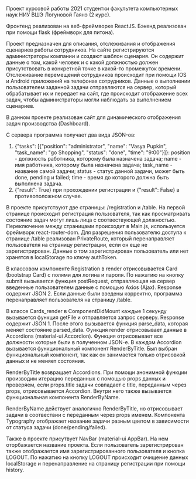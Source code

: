 Проект курсовой работы 2021 студентки факультета компьютерных наук НИУ ВШЭ Логуновой Гаянэ (2 курс).

Фронтенд реализован на веб-фреймворке ReactJS.
Бэкенд реализован при помощи flask (фреймворк для питона).

Проект предназначен для описания, отслеживания и отображения сценариев работы сотрудников. На сайте регистрируются администраторы компании и создают шаблон
сценария. Он содержит данные о том, какой человек и с какой должностью должен присутствовать в конкретной точке в какой-то промежуток времени. Отслеживание 
перемещений сотрудников происходит при помощи IOS и Android приложений на телефонах сотрудников. Данные о выполнении пользователем заданной задачи отправляются
на сервер, который обрабатывает их и передает на сайт, где происходит отображение всех задач, чтобы администраторы могли наблюдать за выполнением сценариев.

В данном проекте реализован сайт для динамического отображения задач производства (Dashboard). 

С сервера программа получает два вида JSON-ов: 
1) {"tasks": [{"position": "administrator", "name": "Vasya Pupkin", "task_name": "go Shopping", "status": "done", "time": "9:00"}]}:
  position - должность работника, которому была назначена задача;
  name - имя работника, которому была назначена задача;
  task_name - название самой задачи;
  status - статус данной задачи, может быть done, pending и failed; 
  time - время до которого должна быть выполнена задача.
2) {"result": True} при прохождении регистрации и {"result": False} в противоположном случае. 

В проекте присутствуют две страницы: /registration и /table.
На первой странице происходит регистрация пользователя, так как просматривать состояние задач могут лишь лица с соотвествующей должностью.
Переключение между страницами происходит в Main.js, используется фреймворк react-router-dom. Для разрешения пользователю доступа к странице /table реализован 
PrivateRoute, который перенаправляет пользователя на страницу регистрации, если он еще не зарегистрирован. Данные о том зарегистрирован пользователь или нет хранятся в localStorage по ключу authToken.

В классовом компоненте Registration в render отрисовывается Card (bootstrap Card) с полями для логина и пароля. По нажатию на кнопку submit вызывается функция 
postRequest, отправляющая на сервер введенные пользователем данные с помощью Axios (Ajax). Response содержит JSON 2. Если данные были введены корректно, программа перенаправляет пользователя на страницу /table. 

В классе Cards_render в ComponentDidMount каждые 1 секунду вызывается функция getFile и отправляется запрос серверу. Response содержит JSON 1.
После этого вызывается функция parse_data, которая меняет состояние parsed_data. 
Функция render отрисовывает данные в Accordions (material-ui Accordion). Функция отрисовывает все должности которые были в полученном JSON-е. В каждом 
Accordion вызывается функциональный компонент RenderByTitle. Был выбран функциональный компонент, так как он занимается только отрисовкой данных и не меняет 
состояния. 

RenderByTitle возвращает Accordions. При помощи анонимной функции производим итерацию переданных с помощью props данных и проверяем, если props.title задачи совпадает с title, переданным через props, отрисовывается Accordion. Внутри него также вызывается функциональная компонента RenderByName.

RenderByName действует аналогично RenderByTitle, но отрисовывает задачи в соотвествии с переданным через props именем. Компонента Typography отображает название 
задачи разным цветом в зависимости от статуса задачи (done/pending/failed). 

Также в проекте присутвует NavBar (material-ui AppBar). На нем оторбажается название проекта. Если пользователь зарегистрирован также отображается имя 
зарегистрированного пользователя и кнопка LOGOUT. По нажатию на кнопку LOGOUT происходит очищение данных localStorage и перенаправление на страницу регистрации при помощи history.

